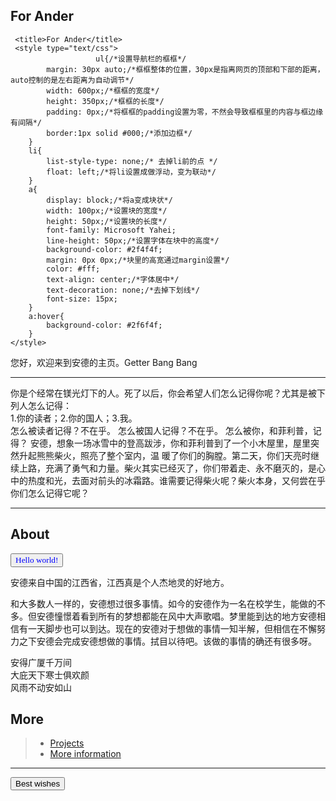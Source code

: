 ##  For Ander
     <title>For Ander</title>
     <style type="text/css">
                       ul{/*设置导航栏的框框*/
		 	margin: 30px auto;/*框框整体的位置，30px是指离网页的顶部和下部的距离，auto控制的是左右距离为自动调节*/
			width: 600px;/*框框的宽度*/
			height: 350px;/*框框的长度*/
			padding: 0px;/*将框框的padding设置为零，不然会导致框框里的内容与框边缘有间隔*/
			border:1px solid #000;/*添加边框*/
		}
		li{
			list-style-type: none;/* 去掉li前的点 */
			float: left;/*将li设置成做浮动，变为联动*/
		}
		a{
			display: block;/*将a变成块状*/
			width: 100px;/*设置块的宽度*/
			height: 50px;/*设置块的长度*/
			font-family: Microsoft Yahei;
			line-height: 50px;/*设置字体在块中的高度*/
			background-color: #2f4f4f;
			margin: 0px 0px;/*块里的高宽通过margin设置*/
			color: #fff;
			text-align: center;/*字体居中*/
			text-decoration: none;/*去掉下划线*/
			font-size: 15px;
		}
		a:hover{
			background-color: #2f6f4f;
		}
	</style>
您好，欢迎来到安德的主页。Getter Bang Bang
<hr/>
<div>你是个经常在镁光灯下的人。死了以后，你会希望人们怎么记得你呢？尤其是被下列人怎么记得：<div/>
<div>1.你的读者；2.你的国人；3.我。<div/>
<div>怎么被读者记得？不在乎。 怎么被国人记得？不在乎。 怎么被你，和菲利普，记得？ 安德，想象一场冰雪中的登高跋涉，你和菲利普到了一个小木屋里，屋里突然升起熊熊柴火，照亮了整个室内，温 暖了你们的胸膛。第二天，你们天亮时继续上路，充满了勇气和力量。柴火其实已经灭了，你们带着走、永不磨灭的，是心中的热度和光，去面对前头的冰霜路。谁需要记得柴火呢？柴火本身，又何尝在乎你们怎么记得它呢？<div/><hr/>
<h2 id="About">About</h2>
<form><input type="button" value="Hello world!" style="font-family:verdana;color:Blue"></form>
  <p>安德来自中国的江西省，江西真是个人杰地灵的好地方。</p><p>和大多数人一样的，安德想过很多事情。如今的安德作为一名在校学生，能做的不多。但安德憧憬着看到所有的梦想都能在风中大声歌唱。梦里能到达的地方安德相信有一天脚步也可以到达。现在的安德对于想做的事情一知半解，但相信在不懈努力之下安德会完成安德想做的事情。拭目以待吧。该做的事情的确还有很多呀。</p><p>安得广厦千万间<br />大庇天下寒士俱欢颜<br />风雨不动安如山</p>
<h2 id="More">More</h2>
<blockquote>
  <ul>
    <li><a href="https://dfghj123tyuvi.github.io/projects"> Projects</a></li>
    <li><a href="https://dfghj123tyuvi.github.io/information"> More information</a></li>
  </ul>
</blockquote><hr/><form>
<button type="button"
onclick="document.getElementById('demo').innerHTML = Date()">Best wishes</button>
  <p id="demo"></p></form>
